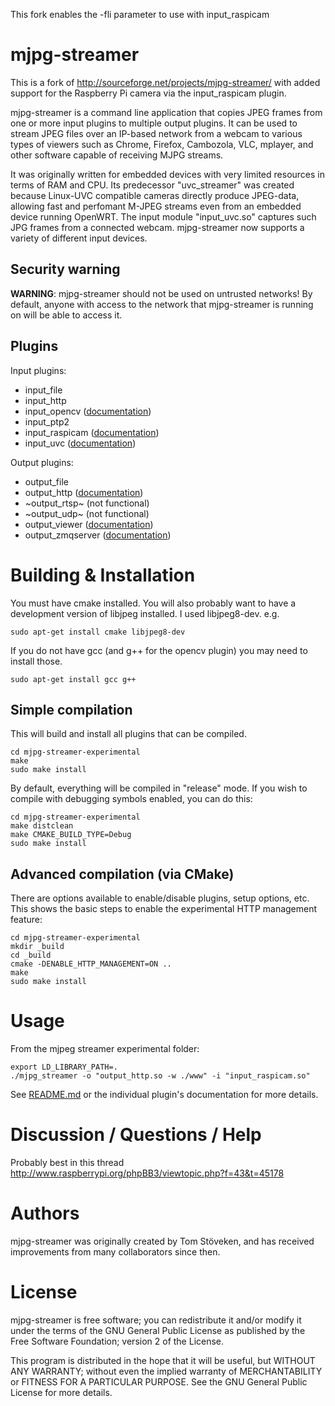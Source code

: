 This fork enables the -fli parameter to use with input_raspicam 

mjpg-streamer
=============

This is a fork of http://sourceforge.net/projects/mjpg-streamer/ with added support for the Raspberry Pi camera via the input_raspicam plugin.

mjpg-streamer is a command line application that copies JPEG frames from one
or more input plugins to multiple output plugins. It can be used to stream
JPEG files over an IP-based network from a webcam to various types of viewers
such as Chrome, Firefox, Cambozola, VLC, mplayer, and other software capable
of receiving MJPG streams.

It was originally written for embedded devices with very limited resources in
terms of RAM and CPU. Its predecessor "uvc_streamer" was created because
Linux-UVC compatible cameras directly produce JPEG-data, allowing fast and
perfomant M-JPEG streams even from an embedded device running OpenWRT. The
input module "input_uvc.so" captures such JPG frames from a connected webcam.
mjpg-streamer now supports a variety of different input devices.

Security warning
----------------

**WARNING**: mjpg-streamer should not be used on untrusted networks!
By default, anyone with access to the network that mjpg-streamer is running
on will be able to access it.

Plugins
-------

Input plugins:

* input_file
* input_http
* input_opencv ([documentation](mjpg-streamer-experimental/plugins/input_opencv/README.md))
* input_ptp2
* input_raspicam ([documentation](mjpg-streamer-experimental/plugins/input_raspicam/README.md))
* input_uvc ([documentation](mjpg-streamer-experimental/plugins/input_uvc/README.md))

Output plugins:

* output_file
* output_http ([documentation](mjpg-streamer-experimental/plugins/output_http/README.md))
* ~output_rtsp~ (not functional)
* ~output_udp~ (not functional)
* output_viewer ([documentation](mjpg-streamer-experimental/plugins/output_viewer/README.md))
* output_zmqserver ([documentation](mjpg-streamer-experimental/plugins/output_zmqserver/README.md))

Building & Installation
=======================

You must have cmake installed. You will also probably want to have a development
version of libjpeg installed. I used libjpeg8-dev. e.g.

    sudo apt-get install cmake libjpeg8-dev

If you do not have gcc (and g++ for the opencv plugin) you may need to install those.

    sudo apt-get install gcc g++

Simple compilation
------------------

This will build and install all plugins that can be compiled.

    cd mjpg-streamer-experimental
    make
    sudo make install
    
By default, everything will be compiled in "release" mode. If you wish to compile
with debugging symbols enabled, you can do this:

    cd mjpg-streamer-experimental
    make distclean
    make CMAKE_BUILD_TYPE=Debug
    sudo make install
    
Advanced compilation (via CMake)
--------------------------------

There are options available to enable/disable plugins, setup options, etc. This
shows the basic steps to enable the experimental HTTP management feature:

    cd mjpg-streamer-experimental
    mkdir _build
    cd _build
    cmake -DENABLE_HTTP_MANAGEMENT=ON ..
    make
    sudo make install

Usage
=====
From the mjpeg streamer experimental
folder:
```
export LD_LIBRARY_PATH=.
./mjpg_streamer -o "output_http.so -w ./www" -i "input_raspicam.so"
```

See [README.md](mjpg-streamer-experimental/README.md) or the individual plugin's documentation for more details.

Discussion / Questions / Help
=============================

Probably best in this thread
http://www.raspberrypi.org/phpBB3/viewtopic.php?f=43&t=45178

Authors
=======

mjpg-streamer was originally created by Tom Stöveken, and has received
improvements from many collaborators since then.


License
=======

mjpg-streamer is free software; you can redistribute it and/or modify
it under the terms of the GNU General Public License as published by
the Free Software Foundation; version 2 of the License.

This program is distributed in the hope that it will be useful,
but WITHOUT ANY WARRANTY; without even the implied warranty of
MERCHANTABILITY or FITNESS FOR A PARTICULAR PURPOSE.  See the 
GNU General Public License for more details.
